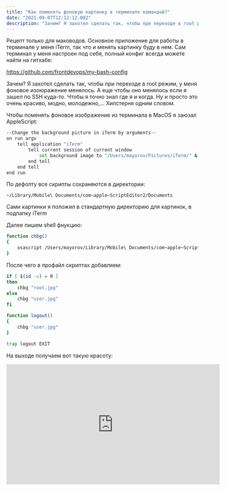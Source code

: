 ```yaml
---
title: "Как поменять фоновую картинку в терминале командой?"
date: "2021-09-07T12:12:12.00Z"
description: "Зачем? Я захотел сделать так, чтобы при переходе в root режим, у меня фоновое изоюражение менялось. А еще чтобы оно менялось если я зашел по SSH куда-то. Чтобы я точно знал где я и когда. Ну и просто это очень красиво, модно, молодежно,... Хипстерня одним словом."
---
```


Рецепт только для маководов. Основное приложение для работы в терминале у меня iTerm, так что и менять картинку буду в нем.
Сам терминал у меня настроен под себя, полный конфиг всегда можете найти на гитхабе:

https://github.com/frontdevops/my-bash-config

Зачем? Я захотел сделать так, чтобы при переходе в root режим, у меня фоновое изоюражение менялось. А еще чтобы оно менялось если я зашел по SSH куда-то. Чтобы я точно знал где я и когда. Ну и просто это очень красиво, модно, молодежно,... Хипстерня одним словом.

Чтобы поменять фоновое изображение из терминала в MacOS я заюзал AppleScript:

```bash
--Change the background picture in iTerm by arguments--
on run argv
	tell application "iTerm"
		tell current session of current window
			set background image to "/Users/mayorov/Pictures/iTerm/" & (argv as text)
		end tell
	end tell
end run
```

По дефолту все скрипты сохраняются в директории:

`~/Library/Mobile\ Documents/com~apple~ScriptEditor2/Documents`

Сами картинки я положил в стандартную директорию для картинок, в подпапку iTerm

Далее пишем shell фнукцию:

```bash
function chbg()
{
    osascript /Users/mayorov/Library/Mobile\ Documents/com~apple~ScriptEditor2/Documents/bgImgIterm.scpt $@
}
```

После чего в профайл скриптах добавляем:

```bash
if [ $(id -u) = 0 ]
then
    chbg "root.jpg"
else
    chbg "user.jpg"
fi

function logout()
{
    chbg "user.jpg"
}

trap logout EXIT
```

На выходе получаем вот такую красоту:

<iframe width="560" height="315" src="https://www.youtube.com/embed/ygwv_FkHt9Y" title="YouTube video player" frameborder="0" allow="accelerometer; autoplay; clipboard-write; encrypted-media; gyroscope; picture-in-picture" allowfullscreen></iframe>

